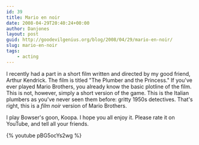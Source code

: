 ```yaml
---
id: 39
title: Mario en noir
date: 2008-04-29T20:40:24+00:00
author: Danjones
layout: post
guid: http://goodevilgenius.org/blog/2008/04/29/mario-en-noir/
slug: mario-en-noir
tags:
    - acting
---
```

I recently had a part in a short film written and directed by my good friend, Arthur Kendrick. The film is titled "The Plumber and the Princess." If you've ever played Mario Brothers, you already know the basic plotline of the film. This is not, however, simply a short version of the game. This is the Italian plumbers as you've never seen them before: gritty 1950s detectives. That's right, this is a _film noir_ version of Mario Brothers.

I play Bowser's goon, Koopa. I hope you all enjoy it. Please rate it on YouTube, and tell all your friends.

{% youtube pBG5ocYs2wg %}
